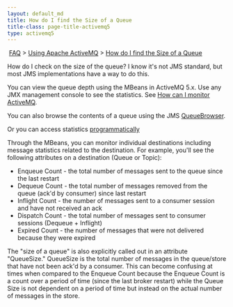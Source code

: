 ```yaml
---
layout: default_md
title: How do I find the Size of a Queue 
title-class: page-title-activemq5
type: activemq5
---
```


 [FAQ](faq) > [Using Apache ActiveMQ](using-apache-activemq) > [How do I find the Size of a Queue](how-do-i-find-the-size-of-a-queue)


How do I check on the size of the queue? I know it's not JMS standard, but most JMS implementations have a way to do this.

You can view the queue depth using the MBeans in ActiveMQ 5.x. Use any JMX management console to see the statistics. See [How can I monitor ActiveMQ](how-can-i-monitor-activemq).

You can also browse the contents of a queue using the JMS [QueueBrowser](http://java.sun.com/j2ee/1.4/docs/api/javax/jms/QueueBrowser.html).

Or you can access statistics [programmatically](how-can-i-see-what-destinations-are-used)

Through the MBeans, you can monitor individual destinations including message statistics related to the destination. For example, you'll see the following attributes on a destination (Queue or Topic):

*   Enqueue Count - the total number of messages sent to the queue since the last restart
*   Dequeue Count - the total number of messages removed from the queue (ack'd by consumer) since last restart
*   Inflight Count - the number of messages sent to a consumer session and have not received an ack
*   Dispatch Count - the total number of messages sent to consumer sessions (Dequeue + Inflight)
*   Expired Count - the number of messages that were not delivered because they were expired

The "size of a queue" is also explicitly called out in an attribute "QueueSize." QueueSize is the total number of messages in the queue/store that have not been ack'd by a consumer. This can become confusing at times when compared to the Enqueue Count because the Enqueue Count is a count over a period of time (since the last broker restart) while the Queue Size is not dependent on a period of time but instead on the actual number of messages in the store.


